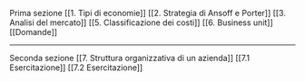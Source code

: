 Prima sezione
[[1. Tipi di economie]]
[[2. Strategia di Ansoff e Porter]]
[[3. Analisi del mercato]]
[[5. Classificazione dei costi]]
[[6. Business unit]]
[[Domande]]

--- 
Seconda sezione
[[7. Struttura organizzativa di un azienda]]
[[7.1 Esercitazione]]
[[7.2 Esercitazione]]